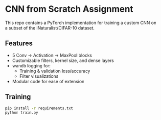 # CNN from Scratch Assignment

This repo contains a PyTorch implementation for training a custom CNN on a subset of the iNaturalist/CIFAR-10 dataset.

## Features

- 5 Conv → Activation → MaxPool blocks
- Customizable filters, kernel size, and dense layers
- wandb logging for:
  - Training & validation loss/accuracy
  - Filter visualizations
- Modular code for ease of extension

 ## Training

```bash
pip install -r requirements.txt
python train.py

